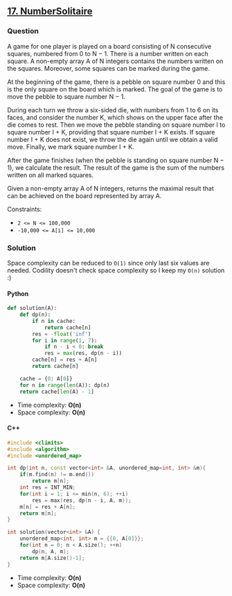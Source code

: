 ## **[17. NumberSolitaire](https://app.codility.com/demo/results/trainingYE66F5-YHF/)**

### Question
A game for one player is played on a board consisting of N consecutive squares, numbered from 0 to N − 1. 
There is a number written on each square. A non-empty array A of N integers contains the numbers written on the squares. 
Moreover, some squares can be marked during the game.

At the beginning of the game, there is a pebble on square number 0 and this is the only square on the board which is marked. 
The goal of the game is to move the pebble to square number N − 1.

During each turn we throw a six-sided die, with numbers from 1 to 6 on its faces, and consider the number K, 
which shows on the upper face after the die comes to rest. Then we move the pebble standing on square number I to square number I + K, 
providing that square number I + K exists. If square number I + K does not exist, we throw the die again until we obtain a valid move. 
Finally, we mark square number I + K.

After the game finishes (when the pebble is standing on square number N − 1), we calculate the result. 
The result of the game is the sum of the numbers written on all marked squares.

Given a non-empty array A of N integers, returns the maximal result that can be achieved on the board represented by array A.

Constraints:
- `2 <= N <= 100,000`
- `-10,000 <= A[i] <= 10,000`

### Solution
Space complexity can be reduced to `O(1)` since only last six values are needed. Codility doesn't check space complexity so I keep my `O(n)` solution :)

#### Python
```python
def solution(A):
    def dp(n):
        if n in cache:
            return cache[n]
        res = -float('inf')
        for i in range(1, 7):
            if n - i < 0: break
            res = max(res, dp(n - i))
        cache[n] = res + A[n]
        return cache[n]

    cache = {0: A[0]}
    for n in range(len(A)): dp(n)
    return cache[len(A) - 1]
```

- Time complexity: **O(n)**
- Space complexity: **O(n)**

#### C++
```cpp
#include <climits>
#include <algorithm>
#include <unordered_map>

int dp(int n, const vector<int> &A, unordered_map<int, int> &m){
    if(m.find(n) != m.end())
        return m[n];
    int res = INT_MIN;
    for(int i = 1; i <= min(n, 6); ++i)
        res = max(res, dp(n - i, A, m));
    m[n] = res + A[n];
    return m[n];
}

int solution(vector<int> &A) {
    unordered_map<int, int> m = {{0, A[0]}};     
    for(int n = 0; n < A.size(); ++n)
        dp(n, A, m);
    return m[A.size()-1];
}
```

- Time complexity: **O(n)**
- Space complexity: **O(n)**
